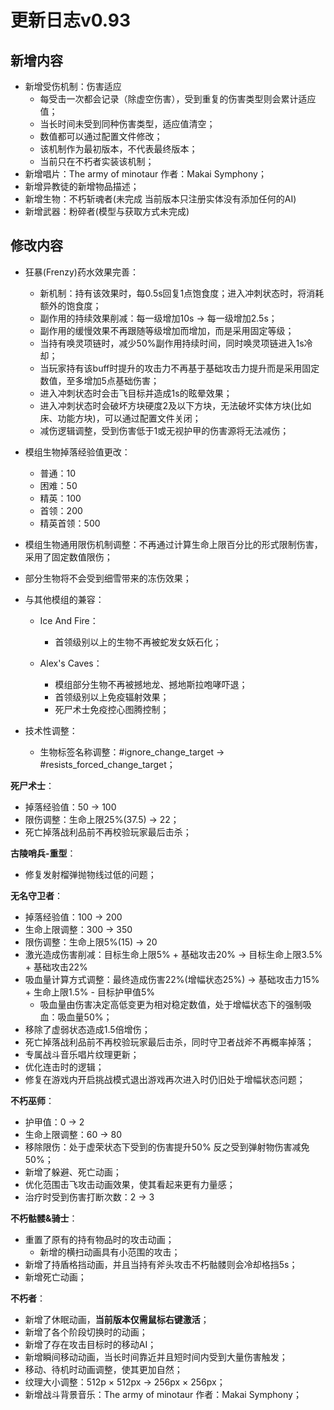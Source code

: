 # 更新日志v0.93



## 新增内容

- 新增受伤机制：伤害适应
  - 每受击一次都会记录（除虚空伤害），受到重复的伤害类型则会累计适应值；
  - 当长时间未受到同种伤害类型，适应值清空；
  - 数值都可以通过配置文件修改；
  - 该机制作为最初版本，不代表最终版本；
  - 当前只在不朽者实装该机制；
- 新增唱片：The army of minotaur 作者：Makai Symphony；
- 新增异教徒的新增物品描述；
- 新增生物：不朽斩魂者(未完成 当前版本只注册实体没有添加任何的AI)
- 新增武器：粉碎者(模型与获取方式未完成)

## 修改内容

- 狂暴(Frenzy)药水效果完善：
  - 新机制：持有该效果时，每0.5s回复1点饱食度；进入冲刺状态时，将消耗额外的饱食度；
  - 副作用的持续效果削减：每一级增加10s → 每一级增加2.5s；
  - 副作用的缓慢效果不再跟随等级增加而增加，而是采用固定等级；
  - 当持有唤灵项链时，减少50%副作用持续时间，同时唤灵项链进入1s冷却；
  - 当玩家持有该buff时提升的攻击力不再基于基础攻击力提升而是采用固定数值，至多增加5点基础伤害；
  - 进入冲刺状态时会击飞目标并造成1s的眩晕效果；
  - 进入冲刺状态时会破坏方块硬度2及以下方块，无法破坏实体方块(比如床、功能方块)，可以通过配置文件关闭；
  - 减伤逻辑调整，受到伤害低于1或无视护甲的伤害源将无法减伤；
- 模组生物掉落经验值更改：
  - 普通：10
  - 困难：50
  - 精英：100
  - 首领：200
  - 精英首领：500
- 模组生物通用限伤机制调整：不再通过计算生命上限百分比的形式限制伤害，采用了固定数值限伤；
- 部分生物将不会受到细雪带来的冻伤效果；
- 与其他模组的兼容：

  - Ice And Fire：

    - 首领级别以上的生物不再被蛇发女妖石化；

  - Alex's Caves：

    - 模组部分生物不再被撼地龙、撼地斯拉咆哮吓退；
    - 首领级别以上免疫辐射效果；
    - 死尸术士免疫控心图腾控制；
- 技术性调整：
  - 生物标签名称调整：#ignore_change_target → #resists_forced_change_target；

**死尸术士**：

  - 掉落经验值：50 → 100
  - 限伤调整：生命上限25%(37.5) → 22；
  - 死亡掉落战利品前不再校验玩家最后击杀；

**古陵哨兵-重型**：

  - 修复发射榴弹抛物线过低的问题；

**无名守卫者**：

  - 掉落经验值：100 → 200
  - 生命上限调整：300 → 350
  - 限伤调整：生命上限5%(15) → 20
  - 激光造成伤害削减：目标生命上限5% + 基础攻击20% → 目标生命上限3.5% + 基础攻击22%
  - 吸血量计算方式调整：最终造成伤害22%(增幅状态25%) → 基础攻击力15% + 生命上限1.5% - 目标护甲值5%
      - 吸血量由伤害决定高低变更为相对稳定数值，处于增幅状态下的强制吸血：吸血量50%；
  - 移除了虚弱状态造成1.5倍增伤；
  - 死亡掉落战利品前不再校验玩家最后击杀，同时守卫者战斧不再概率掉落；
  - 专属战斗音乐唱片纹理更新；
  - 优化连击时的逻辑；
  - 修复在游戏内开启挑战模式退出游戏再次进入时仍旧处于增幅状态问题；

**不朽巫师**：

- 护甲值：0 → 2
- 生命上限调整：60 → 80
- 移除限伤：处于虚荣状态下受到的伤害提升50% 反之受到弹射物伤害减免50%；
- 新增了躲避、死亡动画；
- 优化范围击飞攻击动画效果，使其看起来更有力量感；
- 治疗时受到伤害打断次数：2 → 3

**不朽骷髅&骑士**：

- 重置了原有的持有物品时的攻击动画；
  - 新增的横扫动画具有小范围的攻击；
- 新增了持盾格挡动画，并且当持有斧头攻击不朽骷髅则会冷却格挡5s；
- 新增死亡动画；

**不朽者**：

- 新增了休眠动画，**当前版本仅需鼠标右键激活**；
- 新增了各个阶段切换时的动画；
- 新增了存在攻击目标时的移动AI；
- 新增瞬间移动动画，当长时间靠近并且短时间内受到大量伤害触发；
- 移动、待机时动画调整，使其更加自然；
- 纹理大小调整：512p × 512px → 256px × 256px；
- 新增战斗背景音乐：The army of minotaur 作者：Makai Symphony；